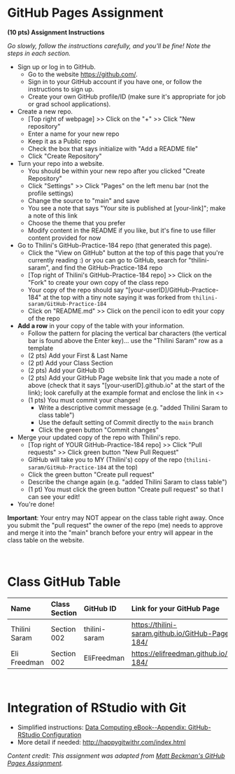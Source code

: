 
# GitHub Pages Assignment

**(10 pts) Assignment Instructions**

*Go slowly, follow the instructions carefully, and you'll be fine! Note the steps in each section.*
- Sign up or log in to GitHub.
     - Go to the website https://github.com/.
     - Sign in to your GitHub account if you have one, or follow the instructions to sign up.
     - Create your own GitHub profile/ID (make sure it's appropriate for job or grad school applications).
- Create a new repo.
    - [Top right of webpage] >> Click on the "+" >> Click "New repository" 
    - Enter a name for your new repo
    - Keep it as a Public repo
    - Check the box that says initialize with "Add a README file"
    - Click "Create Repository"
- Turn your repo into a website.
    - You should be within your new repo after you clicked "Create Repository"
    - Click "Settings" >> Click "Pages" on the left menu bar (not the profile settings)
    - Change the source to "main" and save  
    - You see a note that says "Your site is published at [your-link]"; make a note of this link
    - Choose the theme that you prefer
    - Modify content in the README if you like, but it's fine to use filler content provided for now  
- Go to Thilini's GitHub-Practice-184 repo (that generated this page).
    - Click the "View on GitHub" button at the top of this page that you're currently reading :) or you can go to GitHub, search for "thilini-saram", and find the GitHub-Practice-184 repo
    - [Top right of Thilini's GitHub-Practice-184 repo] >> Click on the "Fork" to create your own copy of the class repo
    - Your copy of the repo should say "[your-userID]/GitHub-Practice-184" at the top with a tiny note saying it was forked from `thilini-saram/GitHub-Practice-184`
    - Click on "README.md" >> Click on the pencil icon to edit your copy of the repo
- **Add a row** in your copy of the table with your information. 
    - Follow the pattern for placing the vertical bar characters (the vertical bar is found above the Enter key)... use the "Thilini Saram" row as a template
    - (2 pts) Add your First & Last Name  
    - (2 pt)  Add your Class Section
    - (2 pts) Add your GitHub ID  
    - (2 pts) Add your GitHub Page website link that you made a note of above (check that it says "[your-userID].github.io" at the start of the link); look carefully at the example format and enclose the link in <> 
    - (1 pts) You must commit your changes!
        - Write a descriptive commit message (e.g. "added Thilini Saram to class table")
        - Use the default setting of Commit directly to the `main` branch
        - Click the green button "Commit changes" 
- Merge your updated copy of the repo with Thilini's repo.
    - [Top right of YOUR GitHub-Practice-184 repo] >> Click "Pull requests" >> Click green button "New Pull Request"
    - GitHub will take you to MY (Thilini's) copy of the repo (`thilini-saram/GitHub-Practice-184` at the top)
    - Click the green button "Create pull request"
    - Describe the change again (e.g. "added Thilini Saram to class table")
    - (1 pt) You must click the green button "Create pull request" so that I can see your edit!
- You're done!  
 
**Important**: Your entry may NOT appear on the class table right away.  Once you submit the "pull request" the owner of the repo (me) needs to approve and merge it into the "main" branch before your entry will appear in the class table on the website. 

<br>


# Class GitHub Table 

| Name                    | Class Section     | GitHub ID            | Link for your GitHub Page                                |  
|:------------------------|:------------------|:---------------------|:---------------------------------------------------------|  
| Thilini Saram           | Section 002       | thilini-saram         | <https://thilini-saram.github.io/GitHub-Pages-184/>        |  
| Eli Freedman            | Section 002       | EliFreedman          |  <https://elifreedman.github.io/STAT-184/>               |

<br>

# Integration of RStudio with Git

- Simplified instructions: [Data Computing eBook--Appendix: GitHub-RStudio Configuration](https://dtkaplan.github.io/DataComputingEbook/appendix-github-rstudio-configuration.html#appendix-github-rstudio-configuration)  
- More detail if needed: <http://happygitwithr.com/index.html>

*Content credit: This assignment was adapted from [Matt Beckman's GitHub Pages Assignment](https://mdbeckman.github.io/GitHub-Practice-184/).* 
